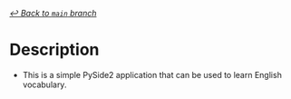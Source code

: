 [_↩ Back to `main` branch_](https://github.com/cuongpiger/python)

# Description
* This is a simple PySide2 application that can be used to learn English vocabulary.
